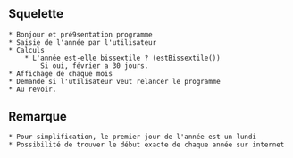 # 
## Squelette

	* Bonjour et pré9sentation programme
	* Saisie de l'année par l'utilisateur
	* Calculs
		* L'année est-elle bissextile ? (estBissextile())
			Si oui, février a 30 jours.
	* Affichage de chaque mois
	* Demande si l'utilisateur veut relancer le programme
	* Au revoir.
	
## Remarque
	* Pour simplification, le premier jour de l'année est un lundi
 	* Possibilité de trouver le début exacte de chaque année sur internet
